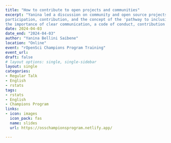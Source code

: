 ```yaml
---
title: "How to contribute to open projects and communities"
excerpt: "Yanina led a discussion on community and open source projects, focusing on
participation, contribution, and the concept of the 'pathway to inclusion' and CSCCE Community particiption model. She presented various models of community participation and outlined strategies for promoting and sharing open-source software packages. The team also discussed
the importance of clear communication, a code of conduct, contribution guideles and the use of issue templates and issues labels on Github to streamline the management of issues related to a package."
date: 2024-04-03
date_end: "2024-04-03"
author: "Yanina Bellini Saibene"
location: "Online"
event: "rOpenSci Champions Program Training" 
event_url: 
draft: false
# layout options: single, single-sidebar
layout: single
categories:
- Regular Talk
- English
- rstats
tags:
- rstats
- English
- Champions Program
links:
- icon: images
  icon_pack: fas
  name: slides 
  url: https://osschampionsprogram.netlify.app/

---
```


